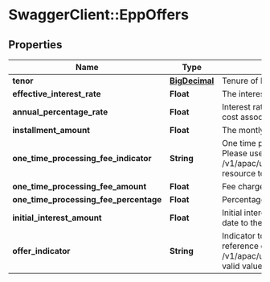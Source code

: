 # SwaggerClient::EppOffers

## Properties
Name | Type | Description | Notes
------------ | ------------- | ------------- | -------------
**tenor** | [**BigDecimal**](BigDecimal.md) | Tenure of loan in months. | 
**effective_interest_rate** | **Float** | The interest rate applicable on Loan Amount. | [optional] 
**annual_percentage_rate** | **Float** | Interest rate for a whole year. This includes any fees or additional cost associated. | [optional] 
**installment_amount** | **Float** | The montly emi for the loan amount taken based on Tenor | [optional] 
**one_time_processing_fee_indicator** | **String** | One time processing fee indicator. This is a reference data field. Please use /v1/apac/utilities/referenceData/{oneTimeProcessingFeeIndicator} resource to get valid value of this field with description. | [optional] 
**one_time_processing_fee_amount** | **Float** | Fee charged as part of one time processing. | [optional] 
**one_time_processing_fee_percentage** | **Float** | Percentage of one time processing fee charged. | [optional] 
**initial_interest_amount** | **Float** | Initial interest amount charged to customer from the epp booking date to the first installment start date | [optional] 
**offer_indicator** | **String** | Indicator to determine if offer is rate or fee based. This is a reference data field. Please use /v1/apac/utilities/referenceData/{offerIndicator} resource to get valid value of this field with description. | [optional] 

